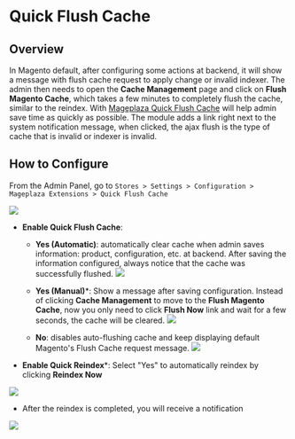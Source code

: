 # Quick Flush Cache

## Overview

In Magento default, after configuring some actions at backend, it will show a message with flush cache request to apply change or invalid indexer. The admin then needs to open the **Cache Management** page and click on **Flush Magento Cache**, which takes a few minutes to completely flush the cache, similar to the reindex. With [Mageplaza Quick Flush Cache](https://mageplaza.com/quick-flush-cache/) will help admin save time as quickly as possible. The module adds a link right next to the system notification message, when clicked, the ajax flush is the type of cache that is invalid or indexer is invalid.



## How to Configure

From the Admin Panel, go to `Stores > Settings > Configuration > Mageplaza Extensions > Quick Flush Cache`

![](https://i.imgur.com/TfdVUDM.png)

- **Enable Quick Flush Cache**:
  - **Yes (Automatic)**: automatically clear cache when admin saves information: product, configuration, etc. at backend. After saving the information configured, always notice that the cache was successfully flushed.
  ![](https://i.imgur.com/W0cwcbf.png)

  - **Yes (Manual)***: Show a message after saving configuration. Instead of clicking **Cache Management** to move to the **Flush Magento Cache**, now you only need to click **Flush Now** link and wait for a few seconds, the cache will be cleared.
  ![](https://i.imgur.com/vxoigcQ.png)

  - **No**: disables auto-flushing cache and keep displaying default Magento's Flush Cache request message.
  ![](https://i.imgur.com/VvKNpRU.png)

- **Enable Quick Reindex***: Select "Yes" to automatically reindex by clicking **Reindex Now**

![](https://i.imgur.com/N3Lnms7.png)

- After the reindex is completed, you will receive a notification

![](https://i.imgur.com/EC4TrnY.png)
